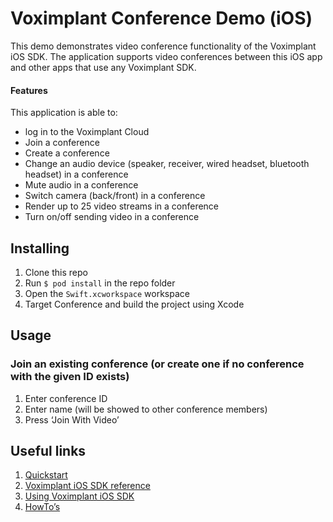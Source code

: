 # Voximplant Conference Demo (iOS)
This demo demonstrates video conference functionality of the Voximplant iOS SDK.
The application supports video conferences between this iOS app and other apps that use any Voximplant SDK.

#### Features
This application is able to:
- log in to the Voximplant Cloud
- Join a conference
- Create a conference
- Change an audio device (speaker, receiver, wired headset, bluetooth headset) in a conference
- Mute audio in a conference
- Switch camera (back/front) in a conference
- Render up to 25 video streams in a conference
- Turn on/off sending video in a conference

## Installing
1. Clone this repo
2. Run `$ pod install` in the repo folder
3. Open the `Swift.xcworkspace` workspace
4. Target Conference and build the project using Xcode

## Usage
### Join an existing conference (or create one if no conference with the given ID exists)
1. Enter conference ID
2. Enter name (will be showed to other conference members)
3. Press ‘Join With Video’

## Useful links
1. [Quickstart](https://voximplant.com/docs/references/articles/quickstart)
2. [Voximplant iOS SDK reference](https://voximplant.com/docs/references/iossdk)
3. [Using Voximplant iOS SDK](https://voximplant.com/docs/references/iossdk/using-ios-sdk)
4. [HowTo’s](https://voximplant.com/blog/howto)
